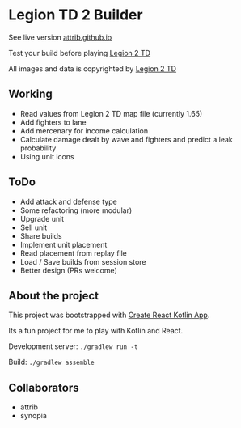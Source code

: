 # Legion TD 2 Builder

See live version [attrib.github.io](https://attrib.github.io)

Test your build before playing [Legion 2 TD](https://legiontd2.com)

All images and data is copyrighted by [Legion 2 TD](https://legiontd2.com)

## Working

* Read values from Legion 2 TD map file (currently 1.65)
* Add fighters to lane
* Add mercenary for income calculation
* Calculate damage dealt by wave and fighters and predict a leak probability
* Using unit icons 

## ToDo

* Add attack and defense type
* Some refactoring (more modular)
* Upgrade unit
* Sell unit
* Share builds
* Implement unit placement
* Read placement from replay file
* Load / Save builds from session store
* Better design (PRs welcome)

## About the project

This project was bootstrapped with [Create React Kotlin App](https://github.com/JetBrains/create-react-kotlin-app).

Its a fun project for me to play with Kotlin and React.

Development server: `./gradlew run -t`

Build: `./gradlew assemble`

## Collaborators

* attrib
* synopia
